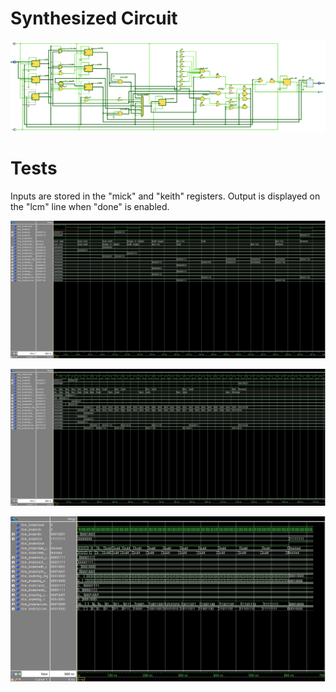 # Synthesized Circuit

![Alt text](/synthesized_circuit.png "Synthesized Circuit")

# Tests
Inputs are stored in the "mick" and "keith" registers. Output is displayed on the "lcm" line when "done" is enabled.

![Alt text](/test1.jpg "Test 1")


![Alt text](/test2.jpg "Test 2")


![Alt text](/test3.jpg "Test 3")
